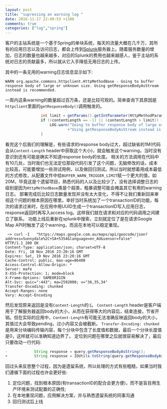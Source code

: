 ```yaml
---
layout: post
title: "supressing an warning log "
date: 2016-11-17 22:49:53 +1100
comments: true
categories: ["log","spring"]
---
```

客户的主站系统是一个基于Spring的单块系统，每天的流量大概在几千万，其所有的应用日志以及访问日志，都会上传到[Splunk](https://www.splunk.com)服务器上。随着服务数量的增加，日志的数量也越来越多，对应的Splunk的费用也越来越感人，鉴于主站的系统对日志的贡献最多，所以就从它入手降低无用日志的上传。

其中的一条无用的warning日志信息显示如下:
```
WARN org.apache.commons.httpclient.HttpMethodBase - Going to buffer response body of large or unknown size. Using getResponseBodyAsStream instead is recommended.
```
一周内这条warning的数量超过百万条，还是比较可观的。简单查询下其原因是`httpclient`里面的`getResponseBody()`调用触发的。

```java
                int limit = getParams().getIntParameter(HttpMethodParams.BUFFER_WARN_TRIGGER_LIMIT, 1024*1024);
                if ((contentLength == -1) || (contentLength > limit)) {
                    LOG.warn("Going to buffer response body of large or unknown size. "
                            +"Using getResponseBodyAsStream instead is recommended.");
                }
```
看完这个后我们的理解是，有些请求的response body过大，超过缺省的1M(代码会从`Content-Length` header中获取这个大小)，就会触发这个warning，当时没有意识到还有可能是确实不知道response body的长度。
相关的方法调用在代码中有10几处，当时我们也无法定位那段代码引发了这个问题，无脑修改的话，成本比较高，可能要增加一些测试用例，以及做回归测试。所以当时就想着用成本最低的方式修改，从配置文件中给`BUFFER_WARN_TRIGGER_LIMIT`赋一个更大的值，如20M，毕竟这是个遗留项目，熟悉代码的人以及比较少了。没有选择调整日志的级别是因为`HttpMethodBase`类是个超类，粗暴调整可能会掩盖其它有用的warning日志。
部署完成后比较日志数量发现并没有太大变化，不得不让我们重新回来审视这个问题的根本原因在哪里。幸好当时系统加了一个transactionID的功能，每次的请求过来时，在应用中用UUID生成一个transactionID写入应用日志，response返回时再写入access log。这样我们就在请求和对应的代码调用之间建立了联系。
功能上线后重新在splunk中搜索，立刻就定位了是在请求Google Map API时触发了这个warning，而且在本地可以稳定重现。

```
 ~> curl -I   "https://maps.google.com.au/maps/api/geocode/json?address=Sunnydale%2C+SA+5354&language=en_AU&sensor=false"
HTTP/1.1 200 OK
Content-Type: application/json; charset=UTF-8
Date: Fri, 18 Nov 2016 23:20:16 GMT
Expires: Sat, 19 Nov 2016 23:20:16 GMT
Cache-Control: public, max-age=86400
Access-Control-Allow-Origin: *
Server: mafe
X-XSS-Protection: 1; mode=block
X-Frame-Options: SAMEORIGIN
Alt-Svc: quic=":443"; ma=2592000; v="36,35,34"
Transfer-Encoding: chunked
Accept-Ranges: none
Vary: Accept-Encoding
```
然后发现原来返回是没有`Content-Length`的:(。
`Content-Length` header是客户端用于了解服务器返回body的大小，从而在获得等大的内容后，结束连接，节省开销。但在实际的应用中，`Content-Length`有可能无法准确反映返回body的大小，其值过大会导致pending，过小内容又会被截断。
`Transfer-Encoding: chunked` 是用来分块编码传输内容，每个分块中包含了长度值和数据，最后一个分块长度值是0，这样就可以准确知道边界了。
定位到问题在哪里之后就很容易解决了，最后只要改动一行代码:

```java
-            String response = query.getResponseBodyAsString();
+            String response = IOUtils.toString(query.getResponseBodyAsStream());
```
回过头来反思整个过程，因为是遗留系统，所以处理的方式有些粗糙，如果当时我们遵循下面的过程也许会更好些:
1) 定位问题，找到根本原因(有transactionID的配合会更方便)，而不是盲目用生产环境来测试配置的正确性;
2) 在本地重现问题，应用解决方案，并与熟悉遗留系统的同事沟通
3) 回归测试后上线
